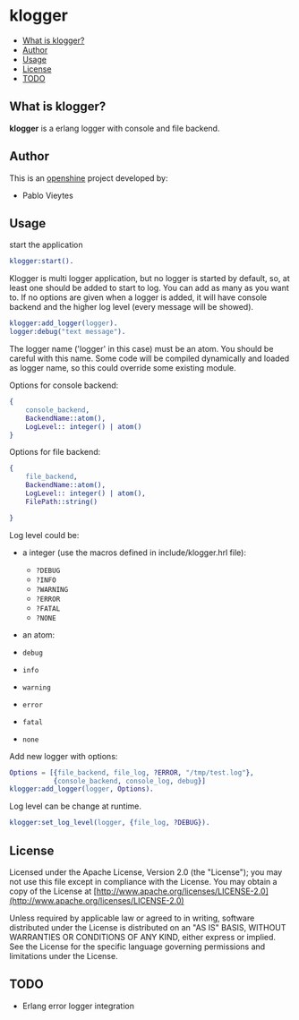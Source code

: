 klogger
=======

* [What is klogger?](#about)
* [Author](#author)
* [Usage](#usage)
* [License](#license)
* [TODO](#todo)


## What is klogger? <a name="about"></a>


**klogger** is a erlang logger with console and file backend.



## Author <a name="author"></a>

This is an [openshine](http://www.openshine.com) project developed by:
  * Pablo Vieytes


## Usage <a name="usage"></a>

start the application
```erlang
klogger:start().
```


Klogger is multi logger application, but no logger is started by default, so, at least one should be added to start to log. You can add as many as you want to.
If no options are given when a logger is added, it will have console backend and the higher log level (every message will be showed).

```erlang
klogger:add_logger(logger).
logger:debug("text message").
```
The logger name ('logger' in this case) must be an atom. You should be careful with this name. 
Some code will be compiled dynamically and loaded as logger name, so this could override some existing module.


Options for console backend:
```erlang
{ 
    console_backend, 
    BackendName::atom(),
    LogLevel:: integer() | atom()
}
```


Options for file backend:
```erlang
{ 
    file_backend, 
    BackendName::atom(),
    LogLevel:: integer() | atom(),
    FilePath::string()

}
```

Log level could be:
* a integer (use the macros defined in include/klogger.hrl file):
  * ```?DEBUG```
  * ```?INFO```
  * ```?WARNING```
  * ```?ERROR```
  * ```?FATAL```
  * ```?NONE``` 



* an atom:
 * ```debug```
 * ```info```
 * ```warning```
 * ```error```
 * ```fatal```
 * ```none```


Add new logger with options:

```erlang
Options = [{file_backend, file_log, ?ERROR, "/tmp/test.log"},
           {console_backend, console_log, debug}]
klogger:add_logger(logger, Options).
```

Log level can be change at runtime.

```erlang
klogger:set_log_level(logger, {file_log, ?DEBUG}).
```

## License <a name="license"></a>

Licensed under the Apache License, Version 2.0 (the "License"); you may not use this file except in compliance with the License. 
You may obtain a copy of the License at [http://www.apache.org/licenses/LICENSE-2.0](http://www.apache.org/licenses/LICENSE-2.0)

Unless required by applicable law or agreed to in writing, software distributed under the License is distributed on an "AS IS" BASIS, WITHOUT WARRANTIES OR CONDITIONS OF ANY KIND, either express or implied. See the License for the specific language governing permissions and limitations under the License.

## TODO <a name="todo"></a>
* Erlang error logger integration

